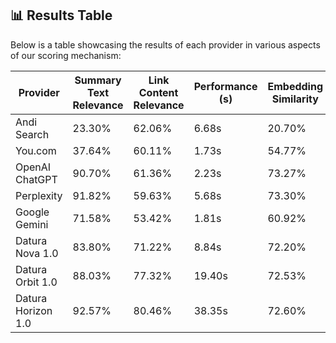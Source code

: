 ## 📊 Results Table

Below is a table showcasing the results of each provider in various aspects of our scoring mechanism:

| Provider            | Summary Text Relevance | Link Content Relevance             | Performance (s)  | Embedding Similarity   | Expected Answer Relevance 
|---------------------|------------------------|------------------------------------|------------------|------------------------|---------------------------
| Andi Search         | 23.30%                 | 62.06%                             | 6.68s            | 20.70%                 | 18.88%                    |
| You.com             | 37.64%                 | 60.11%                             | 1.73s            | 54.77%                 | 50.40%                    |
| OpenAI ChatGPT      | 90.70%                 | 61.36%                             | 2.23s            | 73.27%                 | 71.38%                    |
| Perplexity          | 91.82%                 | 59.63%                             | 5.68s            | 73.30%                 | 70.29%                    |
| Google Gemini       | 71.58%                 | 53.42%                             | 1.81s            | 60.92%                 | 56.90%                    |
| Datura Nova 1.0     | 83.80%                 | 71.22%                             | 8.84s            | 72.20%                 | 69.56%                    |
| Datura Orbit 1.0    | 88.03%                 | 77.32%                             | 19.40s           | 72.53%                 | 69.86%                    |
| Datura Horizon 1.0  | 92.57%                 | 80.46%                             | 38.35s           | 72.60%                 | 69.69%                    |
